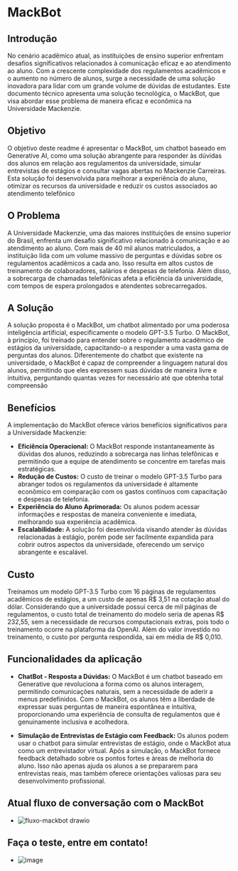 # MackBot

## Introdução

No cenário acadêmico atual, as instituições de ensino superior enfrentam desafios significativos relacionados à comunicação eficaz e ao atendimento ao aluno. Com a crescente complexidade dos regulamentos acadêmicos e o aumento no número de alunos, surge a necessidade de uma solução inovadora para lidar com um grande volume de dúvidas de estudantes. Este documento técnico apresenta uma solução tecnológica, o MackBot, que visa abordar esse problema de maneira eficaz e econômica na Universidade Mackenzie.

## Objetivo

O objetivo deste readme é apresentar o MackBot, um chatbot baseado em Generative AI, como uma solução abrangente para responder às dúvidas dos alunos em relação aos regulamentos da universidade, simular entrevistas de estágios e consultar vagas abertas no Mackenzie Carreiras. Esta solução foi desenvolvida para melhorar a experiência do aluno, otimizar os recursos da universidade e reduzir os custos associados ao atendimento telefônico

## O Problema

A Universidade Mackenzie, uma das maiores instituições de ensino superior do Brasil, enfrenta um desafio significativo relacionado à comunicação e ao atendimento ao aluno. Com mais de 40 mil alunos matriculados, a instituição lida com um volume massivo de perguntas e dúvidas sobre os regulamentos acadêmicos a cada ano. Isso resulta em altos custos de treinamento de colaboradores, salários e despesas de telefonia. Além disso, a sobrecarga de chamadas telefônicas afeta a eficiência da universidade, com tempos de espera prolongados e atendentes sobrecarregados.

## A Solução

A solução proposta é o MackBot, um chatbot alimentado por uma poderosa inteligência artificial, especificamente o modelo GPT-3.5 Turbo. O MackBot, à princípio, foi treinado para entender sobre o regulamento acadêmico de estágios da universidade, capacitando-o a responder a uma vasta gama de perguntas dos alunos. Diferentemente do chatbot que existente na universidade, o MackBot é capaz de compreender a linguagem natural dos alunos, permitindo que eles expressem suas dúvidas de maneira livre e intuitiva, perguntando quantas vezes for necessário até que obtenha total compreensão

## Benefícios

A implementação do MackBot oferece vários benefícios significativos para a Universidade Mackenzie:

*	**Eficiência Operacional:** O MackBot responde instantaneamente às dúvidas dos alunos, reduzindo a sobrecarga nas linhas telefônicas e permitindo que a equipe de atendimento se concentre em tarefas mais estratégicas.
*	**Redução de Custos:** O custo de treinar o modelo GPT-3.5 Turbo para abranger todos os regulamentos da universidade é altamente econômico em comparação com os gastos contínuos com capacitação e despesas de telefonia.
*	**Experiência do Aluno Aprimorada:** Os alunos podem acessar informações e respostas de maneira conveniente e imediata, melhorando sua experiência acadêmica.
*	**Escalabilidade:** A solução foi desenvolvida visando atender às dúvidas relacionadas à estágio, porém pode ser facilmente expandida para cobrir outros aspectos da universidade, oferecendo um serviço abrangente e escalável.

## Custo

Treinamos um modelo GPT-3.5 Turbo com 16 páginas de regulamentos acadêmicos de estágios, a um custo de apenas R$ 3,51 na cotação atual do dólar.
Considerando que a universidade possui cerca de mil páginas de regulamentos, o custo total de treinamento do modelo seria de apenas R$ 232,55, sem a necessidade de recursos computacionais extras, pois todo o treinamento ocorre na plataforma da OpenAI.
Além do valor investido no treinamento, o custo por pergunta respondida, sai em média de R$ 0,010.

## Funcionalidades da aplicação

* **ChatBot - Resposta a Dúvidas:** O MackBot é um chatbot baseado em Generative que revoluciona a forma como os alunos interagem, permitindo comunicações naturais, sem a necessidade de aderir a menus predefinidos. Com o MackBot, os alunos têm a liberdade de expressar suas perguntas de maneira espontânea e intuitiva, proporcionando uma experiência de consulta de regulamentos que é genuinamente inclusiva e acolhedora.

* **Simulação de Entrevistas de Estágio com Feedback:** Os alunos podem usar o chatbot para simular entrevistas de estágio, onde o MackBot atua como um entrevistador virtual. Após a simulação, o MackBot fornece feedback detalhado sobre os pontos fortes e áreas de melhoria do aluno. Isso não apenas ajuda os alunos a se prepararem para entrevistas reais, mas também oferece orientações valiosas para seu desenvolvimento profissional.
  
## Atual fluxo de conversação com o MackBot
* ![fluxo-mackbot drawio](https://github.com/codeByEdu/chatbot/assets/64917167/3d23466e-790b-495f-a31a-38251e34714c)

## Faça o teste, entre em contato!
* ![image](https://github.com/codeByEdu/chatbot/assets/64917167/21d7d595-d20a-46ec-9f0d-9ac0c113bb4b)

